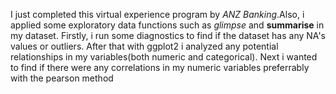 I just completed this virtual experience program by *ANZ Banking*.Also, i applied some exploratory data functions such as *glimpse* and **summarise** in my dataset.
Firstly, i run some diagnostics to find if the dataset has any NA's values or outliers.
After that with ggplot2 i analyzed any potential relationships in my variables(both numeric and categorical). Next i wanted to find if there were any correlations in my numeric variables preferrably with the pearson method </br>
